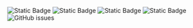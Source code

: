 ![Static Badge](https://img.shields.io/badge/blacklists-60-000000) ![Static Badge](https://img.shields.io/badge/blacklisted-3129555-cc0000) ![Static Badge](https://img.shields.io/badge/whitelisted-2244-00CC00) ![Static Badge](https://img.shields.io/badge/streaming_blacklist-28107-000000) ![GitHub issues](https://img.shields.io/github/issues/fabriziosalmi/blacklists)

